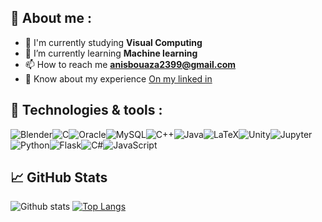 

<!--
**AnisBouaza/AnisBouaza** is a ✨ _special_ ✨ repository because its `README.md` (this file) appears on your GitHub profile.

Here are some ideas to get you started:

- 🔭 I’m currently working on ...
- 🌱 I’m currently learning ...
- 👯 I’m looking to collaborate on ...
- 🤔 I’m looking for help with ...
- 💬 Ask me about ...
- 📫 How to reach me: ...
- 😄 Pronouns: ...
- ⚡ Fun fact: ...
-->

## 📝 About me :


- 📙 I'm currently studying **Visual Computing**
- 🌱 I’m currently learning **Machine learning**
- 📫 How to reach me  <strong><a href = "mailto:anisbouaza2399@gmail.com"> anisbouaza2399@gmail.com </a></strong>
- 📄 Know about my experience <a href = "https://www.linkedin.com/in/anis-bouaza-589831203/" rel = "nofollow"> On my linked in </a>



## 🔧 Technologies & tools :

<img alt="Blender" src="https://img.shields.io/badge/blender%20-%23F5792A.svg?&style=for-the-badge&logo=blender&logoColor=white"/><img alt="C" src="https://img.shields.io/badge/c%20-%2300599C.svg?&style=for-the-badge&logo=c&logoColor=white"/><img alt="Oracle" src ="https://img.shields.io/badge/oracle%20-%23F00000.svg?&style=for-the-badge&logo=oracle&logoColor=white" /><img alt="MySQL" src="https://img.shields.io/badge/mysql-%2300f.svg?&style=for-the-badge&logo=mysql&logoColor=white"/><img alt="C++" src="https://img.shields.io/badge/c++%20-%2300599C.svg?&style=for-the-badge&logo=c%2B%2B&ogoColor=white"/><img alt="Java" src="https://img.shields.io/badge/java-%23ED8B00.svg?&style=for-the-badge&logo=java&logoColor=white"/><img alt="LaTeX" src="https://img.shields.io/badge/latex%20-%23008080.svg?&style=for-the-badge&logo=latex&logoColor=white"/><img alt="Unity" src="https://img.shields.io/badge/unity%20-%23000000.svg?&style=for-the-badge&logo=unity&logoColor=white"/><img alt="Jupyter" src="https://img.shields.io/badge/Jupyter%20-%23F37626.svg?&style=for-the-badge&logo=Jupyter&logoColor=white" /><img alt="Python" src="https://img.shields.io/badge/python%20-%2314354C.svg?&style=for-the-badge&logo=python&logoColor=white"/><img alt="Flask" src="https://img.shields.io/badge/flask%20-%23000.svg?&style=for-the-badge&logo=flask&logoColor=white"/><img alt="C#" src="https://img.shields.io/badge/c%23%20-%23239120.svg?&style=for-the-badge&logo=c-sharp&logoColor=white"/><img alt="JavaScript" src="https://img.shields.io/badge/javascript%20-%23323330.svg?&style=for-the-badge&logo=javascript&logoColor=%23F7DF1E"/>


## 📈 GitHub Stats
![Github stats](https://github-readme-stats.vercel.app/api?username=AnisBouaza&show_icons=true)
[![Top Langs](https://github-readme-stats.vercel.app/api/top-langs/?username=AnisBouaza&layout=compact)](https://github.com/AnisBouaza)

